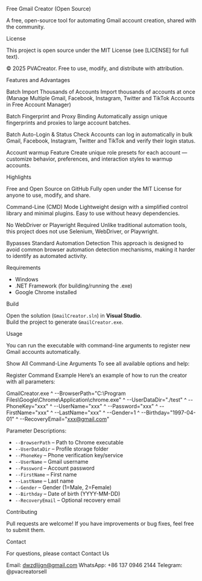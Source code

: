 Free Gmail Creator (Open Source)

A free, open-source tool for automating Gmail account creation, shared with the community.

License

This project is open source under the MIT License (see [LICENSE] for full text).

© 2025 PVACreator. Free to use, modify, and distribute with attribution.

Features and Advantages

Batch Import Thousands of Accounts
Import thousands of accounts at once (Manage Multiple Gmail, Facebook, Instagram, Twitter and TikTok Accounts in Free Account Manager)

Batch Fingerprint and Proxy Binding
Automatically assign unique fingerprints and proxies to large account batches.

Batch Auto-Login & Status Check
Accounts can log in automatically in bulk Gmail, Facebook, Instagram, Twitter and TikTok and verify their login status.

Account warmup Feature
Create unique role presets for each account — customize behavior, preferences, and interaction styles to warmup accounts.

Highlights

Free and Open Source on GitHub
  Fully open under the MIT License for anyone to use, modify, and share.

Command-Line (CMD) Mode
  Lightweight design with a simplified control library and minimal plugins. Easy to use without heavy dependencies.

No WebDriver or Playwright Required
  Unlike traditional automation tools, this project does not use Selenium, WebDriver, or Playwright.

Bypasses Standard Automation Detection 
  This approach is designed to avoid common browser automation detection mechanisms, making it harder to identify as automated activity.

Requirements

- Windows
- .NET Framework (for building/running the .exe)
- Google Chrome installed

Build

Open the solution (`GmailCreator.sln`) in **Visual Studio**.  
Build the project to generate `GmailCreator.exe`.

Usage

You can run the executable with command-line arguments to register new Gmail accounts automatically.

Show All Command-Line Arguments
To see all available options and help:

Register Command Example
Here’s an example of how to run the creator with all parameters:

GmailCreator.exe ^
--BrowserPath="C:\Program Files\Google\Chrome\Application\chrome.exe" ^
--UserDataDir="./test" ^
--PhoneKey="xxx" ^
--UserName="xxx" ^
--Password="xxx" ^
--FirstName="xxx" ^
--LastName="xxx" ^
--Gender=1 ^
--Birthday="1997-04-01" ^
--RecoveryEmail="xxx@gmail.com"


Parameter Descriptions:
- `--BrowserPath` – Path to Chrome executable
- `--UserDataDir` – Profile storage folder
- `--PhoneKey` – Phone verification key/service
- `--UserName` – Gmail username
- `--Password` – Account password
- `--FirstName` – First name
- `--LastName` – Last name
- `--Gender` – Gender (1=Male, 2=Female)
- `--Birthday` – Date of birth (YYYY-MM-DD)
- `--RecoveryEmail` – Optional recovery email

Contributing

Pull requests are welcome! If you have improvements or bug fixes, feel free to submit them.


Contact

For questions, please contact 
Contact Us

Email: dwzdljjgn@gmail.com
WhatsApp: +86 137 0946 2144
Telegram: @pvacreatorsell
